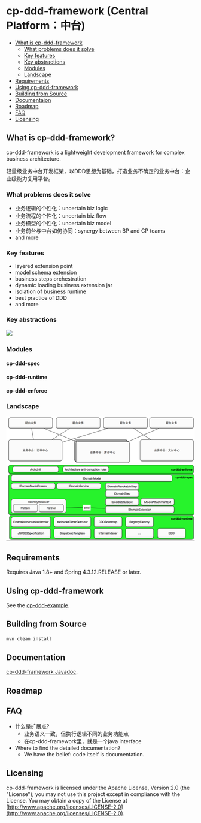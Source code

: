 # cp-ddd-framework (Central Platform：中台)

* [What is cp-ddd-framework](#what-is-cp-ddd-framework)
   * [What problems does it solve](#what-problems-does-it-solve)
   * [Key features](#key-features)
   * [Key abstractions](#key-abstractions)
   * [Modules](#modules)
   * [Landscape](#landscape)
* [Requirements](#requirements)
* [Using cp-ddd-framework](#using-cp-ddd-framework)
* [Building from Source](#building-from-source)
* [Documentaion](#documentation)
* [Roadmap](#roadmap)
* [FAQ](#faq)
* [Licensing](#licensing)

## What is cp-ddd-framework?

cp-ddd-framework is a lightweight development framework for complex business architecture.

轻量级业务中台开发框架，以DDD思想为基础，打造业务不确定的业务中台：企业级能力复用平台。

### What problems does it solve

- 业务逻辑的个性化：uncertain biz logic
- 业务流程的个性化：uncertain biz flow
- 业务模型的个性化：uncertain biz model
- 业务前台与中台如何协同：synergy between BP and CP teams
- and more

### Key features

- layered extension point
- model schema extension
- business steps orchestration
- dynamic loading business extension jar
- isolation of business runtime
- best practice of DDD
- and more

### Key abstractions

![](http://www.plantuml.com/plantuml/png/TLBBZjim3BphAmZqidl83nX1i0_di8S2nRRtWfQOM8Wi1HITRD7stwiaB637sbiuCvhCa7xAWYpZ44m--7X4nW5wZExCNeGY28yqeJgqXpsdCRhN51B3b-rs-zA-JXIvHvVEFkxNwxEN_kTjtcnkJe5s0fA0_RuNS9x9Ya_H61-5U8UMuArD0_hudVZaBLK8eQEP_8O6w8FiAFJmE5EJzOukYhpzaANFEvtI0Rj0QZW7rPbJ29VECslL5bUAkQIVKc-EedZvzKuvXHFnbFkQ78Ld4RJzK5INL1NiskSOqCVoftMUAJhYGcENXT4AQ4soFsWeRuNC0fdjgMtRCl_EWkBjNzZvw9ux7qhmEdbrAzJTLelCAQ3yVV-Y651i_w1Bk_PvD6P-PLZ_MQq-Ex2IrQjLN5umqmtMHiRS7qmTvrtggkhLbZLlscyeGXm_fraYiJ6BYB0kT5dxhBPYjVYrcWs4P56eeb-jDl-pDT3vwEeIpQSIeoCqO9CZemOwBXqKhtnu5-z9iGOIsvwoC4fvQ9uekd48_m00)

### Modules

#### cp-ddd-spec

#### cp-ddd-runtime

#### cp-ddd-enforce

### Landscape

![](doc/assets/img/landscape.png)

## Requirements

Requires Java 1.8+ and Spring 4.3.12.RELEASE or later.

## Using cp-ddd-framework

See the [cp-ddd-example](cp-ddd-example).

## Building from Source

``` bash
mvn clean install
```

## Documentation

[cp-ddd-framework Javadoc](https://funkygao.github.io/cp-ddd-framework/doc/apidocs/).

## Roadmap

## FAQ

- 什么是扩展点?
   - 业务语义一致，但执行逻辑不同的业务功能点
   - 在cp-ddd-framework里，就是一个java interface
- Where to find the detailed documentation?
   - We have the belief: code itself is documentation.

## Licensing

cp-ddd-framework is licensed under the Apache License, Version 2.0 (the "License"); you may not use this project except in compliance with the License. You may obtain a copy of the License at [http://www.apache.org/licenses/LICENSE-2.0](http://www.apache.org/licenses/LICENSE-2.0).
